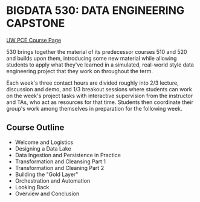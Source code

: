 # BIGDATA 530: DATA ENGINEERING CAPSTONE

[UW PCE Course Page](https://bit.ly/3LtvT2o)

530 brings together the material of its predecessor courses 510 and
520 and builds upon them, introducing some new material while allowing
students to apply what they've learned in a simulated, real-world
style data engineering project that they work on throughout the term.

Each week's three contact hours are divided roughly into 2/3 lecture,
discussion and demo, and 1/3 breakout sessions where students can work
on the week's project tasks with interactive supervision from the
instructor and TAs, who act as resources for that time.  Students then
coordinate their group's work among themselves in preparation for the
following week.

## Course Outline

- Welcome and Logistics
- Designing a Data Lake
- Data Ingestion and Persistence in Practice
- Transformation and Cleansing Part 1
- Transformation and Cleaning Part 2
- Building the "Gold Layer"
- Orchestration and Automation
- Looking Back
- Overview and Conclusion



